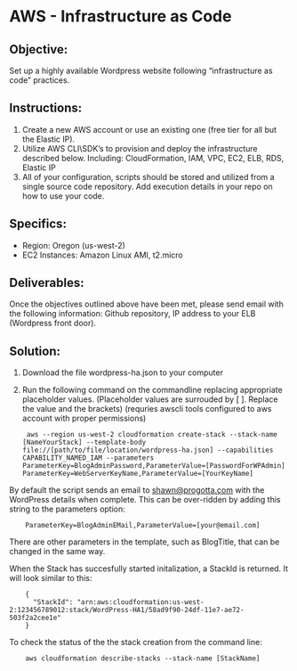 # AWS - Infrastructure as Code

## Objective:
Set up a highly available Wordpress website following “infrastructure as code” practices.

## Instructions:
1. Create a new AWS account or use an existing one (free tier for all but the Elastic IP).
2. Utilize AWS CLI\SDK’s to provision and deploy the infrastructure described below.
  Including: CloudFormation, IAM, VPC, EC2, ELB, RDS, Elastic IP
3. All of your configuration, scripts should be stored and utilized from a single source code repository. Add execution details in your repo on how to use your code.

## Specifics:
- Region: Oregon (us-west-2)
- EC2 Instances: Amazon Linux AMI, t2.micro

## Deliverables:
Once the objectives outlined above have been met, please send email with the following
information: Github repository, IP address to your ELB (Wordpress front door).

## Solution:
1. Download the file wordpress-ha.json to your computer
2. Run the following command on the commandline replacing appropriate placeholder values.
  (Placeholder values are surrouded by [ ]. Replace the value and the brackets)
  (requries awscli tools configured to aws account with proper permissions)
  
        aws --region us-west-2 cloudformation create-stack --stack-name [NameYourStack] --template-body file://[path/to/file/location/wordpress-ha.json] --capabilities CAPABILITY_NAMED_IAM --parameters ParameterKey=BlogAdminPassword,ParameterValue=[PasswordForWPAdmin] ParameterKey=WebServerKeyName,ParameterValue=[YourKeyName]

By default the script sends an email to shawn@progotta.com with the WordPress details when complete.  This can be over-ridden by adding this string to the parameters option:

        ParameterKey=BlogAdminEMail,ParameterValue=[your@email.com]

There are other parameters in the template, such as BlogTitle, that can be changed in the same way. 


When the Stack has succesfully started initalization, a StackId is returned.  It will look similar to this:

        {
          "StackId": "arn:aws:cloudformation:us-west-2:123456789012:stack/WordPress-HA1/58ad9f90-24df-11e7-ae72-503f2a2cee1e"
        }

To check the status of the the stack creation from the command line:

        aws cloudformation describe-stacks --stack-name [StackName]


<!--
* [Dropwizard](http://www.dropwizard.io/1.0.2/docs/) - The web framework used
* [Maven](https://maven.apache.org/) - Dependency Management
* [ROME](https://rometools.github.io/rome/) - Used to generate RSS Feeds

## Versioning

We use [SemVer](http://semver.org/) for versioning. For the versions available, see the [tags on this repository](https://github.com/your/project/tags). 
-->
